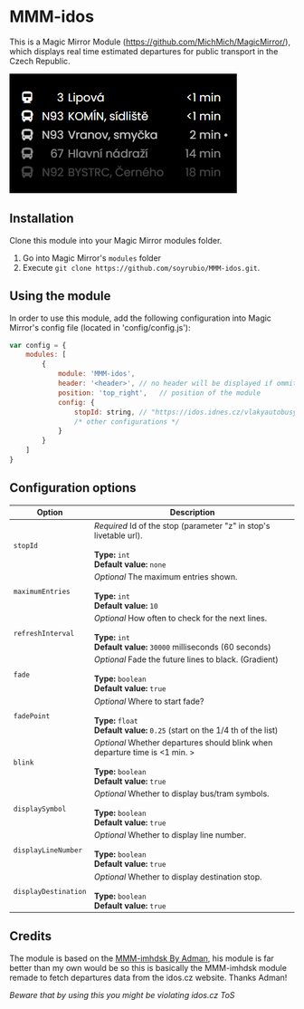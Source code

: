 # MMM-idos

This is a Magic Mirror Module (https://github.com/MichMich/MagicMirror/), which displays
real time estimated departures for public transport in the Czech Republic.


![screenshoot](img/screenshot.png)

## Installation

Clone this module into your Magic Mirror modules folder.
1. Go into Magic Mirror's `modules` folder 
2. Execute `git clone https://github.com/soyrubio/MMM-idos.git`.

## Using the module

In order to use this module, add the following configuration into Magic Mirror's config file (located in 'config/config.js'):

```js
var config = {
    modules: [
        {
            module: 'MMM-idos',
            header: '<header>', // no header will be displayed if ommited 
            position: 'top_right',   // position of the module
            config: {
                stopId: string, // "https://idos.idnes.cz/vlakyautobusymhdvse/odjezdy/vysledky/?f=the_stop
                /* other configurations */
            }
        }
    ]
}
```

## Configuration options

| Option               | Description
|--------------------- |------------
| `stopId`             | *Required* Id of the stop (parameter "z" in stop's livetable url).<br><br> **Type:** `int` <br> **Default value:** `none`
| `maximumEntries`     | *Optional* The maximum entries shown. <br><br> **Type:** `int` <br> **Default value:** `10`
| `refreshInterval`    | *Optional* How often to check for the next lines. <br><br> **Type:** `int`<br> **Default value:** `30000` milliseconds (60 seconds)
| `fade`               | *Optional* Fade the future lines to black. (Gradient) <br><br> **Type:** `boolean`<br> **Default value:** `true`
| `fadePoint`          | *Optional* Where to start fade? <br><br> **Type:** `float`<br> **Default value:** `0.25` (start on the 1/4 th of the list)
| `blink`      | *Optional* Whether departures should blink when departure time is <1 min. > <br><br> **Type:** `boolean`<br> **Default value:** `true`
| `displaySymbol`      | *Optional* Whether to display bus/tram symbols. <br><br> **Type:** `boolean`<br> **Default value:** `true`
| `displayLineNumber`  | *Optional* Whether to display line number. <br><br> **Type:** `boolean`<br> **Default value:** `true`
| `displayDestination` | *Optional* Whether to display destination stop. <br><br> **Type:** `boolean`<br> **Default value:** `true`

## Credits
The module is based on the [MMM-imhdsk By Adman](https://github.com/Adman/MMM-imhdsk), his module is far better than my own would be so this is basically the MMM-imhdsk module remade to fetch departures data from the idos.cz website. Thanks Adman!

*Beware that by using this you might be violating idos.cz ToS*
